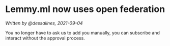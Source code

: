 # Lemmy.ml now uses open federation

_Written by @dessalines, 2021-09-04_

You no longer have to ask us to add you manually, you can subscribe and interact without the approval process.

